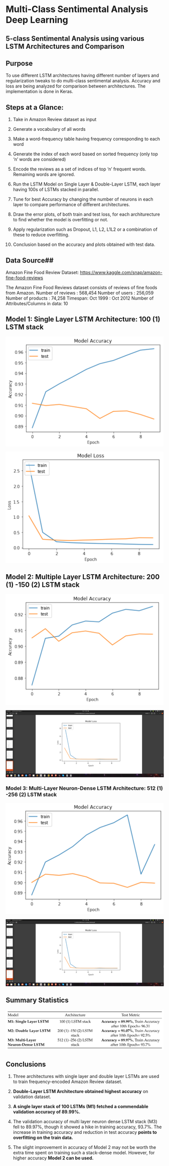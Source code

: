 # Multi-Class Sentimental Analysis Deep Learning #
## 5-class Sentimental Analysis using various LSTM Architectures and Comparison ## 


## Purpose ##

To use different LSTM architectures having different number of layers and regularization tweaks to do multi-class sentimental analysis. Accuracy and loss are being analyzed for comparison between architectures. The implementation is done in Keras.

## Steps at a Glance: ##

1. Take in Amazon Review dataset as input

2. Generate a vocabulary of all words

3. Make a word-frequency table having frequency corresponding to each word

4. Generate the index of each word based on sorted frequency (only top ‘n’ words are considered)

5. Encode the reviews as a set of indices of top ‘n’ frequent words. Remaining words are ignored.

6. Run the LSTM Model on Single Layer & Double-Layer LSTM, each layer having 100s of LSTMs stacked in parallel.

7. Tune for best Accuracy by changing the number of neurons in each layer to compare performance of different architectures.

8. Draw the error plots, of both train and test loss, for each architurecture to find whether the model is overfitting or not.

9. Apply regularization such as Dropout, L1, L2, L1L2 or a combination of these to reduce overfitting.

10. Conclusion based on the accuracy and plots obtained with test data.


## Data Source## 

Amazon Fine Food Review Dataset: https://www.kaggle.com/snap/amazon-fine-food-reviews

The Amazon Fine Food Reviews dataset consists of reviews of fine foods from Amazon.
Number of reviews : 568,454
Number of users : 256,059
Number of products : 74,258
Timespan: Oct 1999 : Oct 2012
Number of Attributes/Columns in data: 10 

    

## Model 1: Single Layer LSTM Architecture: 100 (1) LSTM stack ##

<p align="center">
    <img src="https://github.com/AdroitAnandAI/Multi-Class-Sentimental-Analysis-Deep-Learning/blob/main/M1_Accuracy.png">
</p>

<p align="center">
    <img src="https://github.com/AdroitAnandAI/Multi-Class-Sentimental-Analysis-Deep-Learning/blob/main/M1_Loss.png">
</p>


## Model 2: Multiple Layer LSTM Architecture: 200 (1) -150 (2) LSTM stack ##

<p align="center">
    <img src="https://github.com/AdroitAnandAI/Multi-Class-Sentimental-Analysis-Deep-Learning/blob/main/M2_Accuracy.png">
</p>

<p align="center">
    <img src="https://github.com/AdroitAnandAI/Multi-Class-Sentimental-Analysis-Deep-Learning/blob/main/M2_Loss.png">
</p>

### Model 3: Multi-Layer Neuron-Dense LSTM Architecture: 512 (1) -256 (2) LSTM stack ###

<p align="center">
    <img src="https://github.com/AdroitAnandAI/Multi-Class-Sentimental-Analysis-Deep-Learning/blob/main/M3_Accuracy.png">
</p>

<p align="center">
    <img src="https://github.com/AdroitAnandAI/Multi-Class-Sentimental-Analysis-Deep-Learning/blob/main/M2_Loss.png">
</p>



## Summary Statistics ##

<p align="center">
    <img src="https://github.com/AdroitAnandAI/Multi-Class-Sentimental-Analysis-Deep-Learning/blob/main/summary.png">
</p>


## Conclusions ##

1. Three architectures with single layer and double layer LSTMs are used to train frequency-encoded Amazon Review dataset.

2. **Double-Layer LSTM Architecture obtained highest accuracy** on validation dataset.

3. **A single layer stack of 100 LSTMs (M1) fetched a commendable validation accuracy of 89.99%.**

4. The validation accuracy of multi layer neuron dense LSTM stack (M3) fell to 89.97%, though it showed a hike in training accuracy, 93.7%. The increase in training accuracy and reduction in test accuracy **points to overfitting on the train data.**

5. The slight improvement in accuracy of Model 2 may not be worth the extra time spent on training such a stack-dense model. However, for higher accuracy **Model 2 can be used.**
